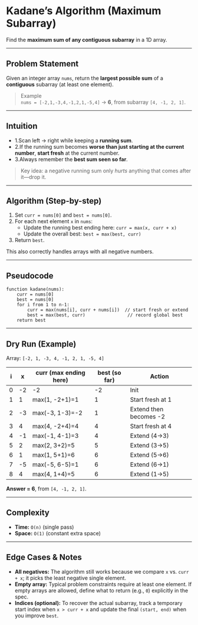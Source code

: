 # Kadane’s Algorithm (Maximum Subarray)

Find the **maximum sum of any contiguous subarray** in a 1D array.

---

## Problem Statement
Given an integer array `nums`, return the **largest possible sum** of a **contiguous** subarray (at least one element).

> Example  
> `nums = [-2,1,-3,4,-1,2,1,-5,4]` → **6**, from subarray `[4, -1, 2, 1]`.

---

## Intuition
- 1.Scan left → right while keeping a **running sum**.  
- 2.If the running sum becomes **worse than just starting at the current number**, **start fresh** at the current number.  
- 3.Always remember the **best sum seen so far**.

> Key idea: a negative running sum only *hurts* anything that comes after it—drop it.

---

## Algorithm (Step-by-step)
1. Set `curr = nums[0]` and `best = nums[0]`.
2. For each next element `x` in `nums`:
   - Update the running best ending here: `curr = max(x, curr + x)`
   - Update the overall best: `best = max(best, curr)`
3. Return `best`.

This also correctly handles arrays with all negative numbers.

---

## Pseudocode
```text
function kadane(nums):
    curr = nums[0]
    best = nums[0]
    for i from 1 to n-1:
        curr = max(nums[i], curr + nums[i])  // start fresh or extend
        best = max(best, curr)                // record global best
    return best
```

---

## Dry Run (Example)
Array: `[-2, 1, -3, 4, -1, 2, 1, -5, 4]`

| i | x   | curr (max ending here)  | best (so far) | Action                                 |
|---|-----|-------------------------|---------------|----------------------------------------|
| 0 | -2  | -2                      | -2            | Init                                   |
| 1 | 1   | max(1, -2+1)=1          | 1             | Start fresh at 1                       |
| 2 | -3  | max(-3, 1-3)=-2         | 1             | Extend then becomes -2                 |
| 3 | 4   | max(4, -2+4)=4          | 4             | Start fresh at 4                       |
| 4 | -1  | max(-1, 4-1)=3          | 4             | Extend (4→3)                           |
| 5 | 2   | max(2, 3+2)=5           | 5             | Extend (3→5)                           |
| 6 | 1   | max(1, 5+1)=6           | 6             | Extend (5→6)                           |
| 7 | -5  | max(-5, 6-5)=1          | 6             | Extend (6→1)                           |
| 8 | 4   | max(4, 1+4)=5           | 6             | Extend (1→5)                           |

**Answer = 6**, from `[4, -1, 2, 1]`.

---

## Complexity
- **Time:** `O(n)` (single pass)
- **Space:** `O(1)` (constant extra space)

---

## Edge Cases & Notes
- **All negatives:** The algorithm still works because we compare `x` vs. `curr + x`; it picks the least negative single element.
- **Empty array:** Typical problem constraints require at least one element. If empty arrays are allowed, define what to return (e.g., `0`) explicitly in the spec.
- **Indices (optional):** To recover the actual subarray, track a temporary start index when `x > curr + x` and update the final `(start, end)` when you improve `best`.
